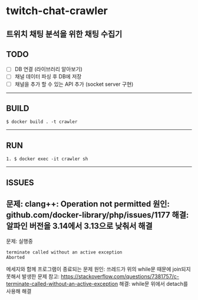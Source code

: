 # twitch-chat-crawler

트위치 채팅 분석을 위한 채팅 수집기
---
## TODO
- [ ] DB 연결 (라이브러리 알아보기)
- [ ] 채널 데이터 파싱 후 DB에 저장
- [ ] 채널을 추가 할 수 있는 API 추가 (socket server 구현)
---
## BUILD
```
$ docker build . -t crawler
```
---
## RUN
```
1. $ docker exec -it crawler sh  
```
---
## ISSUES
문제: clang++: Operation not permitted
원인: github.com/docker-library/php/issues/1177
해결: 알파인 버전을 3.14에서 3.13으로 낮춰서 해결 
---
문제: 실행중
```
terminate called without an active exception
Aborted
```
메세지와 함께 프로그램이 종료되는 문제
원인: 쓰레드가 위의 while문 때문에 join되지 못해서 발생한 문제
참고: https://stackoverflow.com/questions/7381757/c-terminate-called-without-an-active-exception
해결: while문 위에서 detach를 사용해 해결